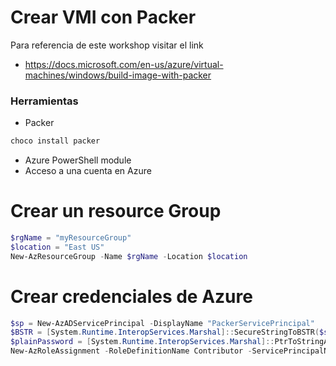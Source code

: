 # Crear VMI con Packer 
Para referencia de este workshop visitar el link 
- https://docs.microsoft.com/en-us/azure/virtual-machines/windows/build-image-with-packer

### Herramientas
- Packer
```powershell
choco install packer
```
- Azure PowerShell module 
- Acceso a una cuenta en Azure
  
# Crear un resource Group
```powershell
$rgName = "myResourceGroup"
$location = "East US"
New-AzResourceGroup -Name $rgName -Location $location
```
# Crear credenciales de Azure
```powershell
$sp = New-AzADServicePrincipal -DisplayName "PackerServicePrincipal"
$BSTR = [System.Runtime.InteropServices.Marshal]::SecureStringToBSTR($sp.Secret)
$plainPassword = [System.Runtime.InteropServices.Marshal]::PtrToStringAuto($BSTR)
New-AzRoleAssignment -RoleDefinitionName Contributor -ServicePrincipalName $sp.ApplicationId
```